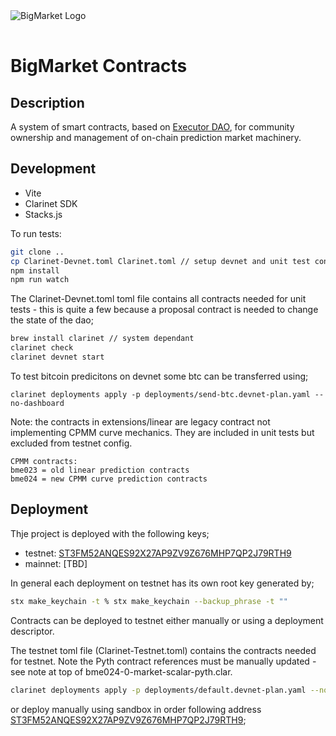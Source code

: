 <img src="https://brightblock.org/logo/bm-logo-kight-blue.png" alt="BigMarket Logo" style="width: auto; max-width: 500px; display: inline-block; margin: 1rem auto;align:left;" />

# BigMarket Contracts

## Description

A system of smart contracts, based on [Executor DAO](https://github.com/Clarity-Innovation-Lab/executor-dao),
for community ownership and management of on-chain prediction market machinery.

## Development

- Vite
- Clarinet SDK
- Stacks.js

To run tests:

```bash
git clone ..
cp Clarinet-Devnet.toml Clarinet.toml // setup devnet and unit test config
npm install
npm run watch
```

The Clarinet-Devnet.toml toml file contains all contracts needed for unit tests - this is quite a few because a proposal contract is needed to change the state of the dao;

```bash
brew install clarinet // system dependant
clarinet check
clarinet devnet start
```

To test bitcoin predicitons on devnet some btc can be transferred using;

```
clarinet deployments apply -p deployments/send-btc.devnet-plan.yaml --no-dashboard
```

Note: the contracts in extensions/linear are legacy contract not implementing CPMM curve mechanics. They are included in unit tests but excluded from testnet config.

```note
CPMM contracts:
bme023 = old linear prediction contracts
bme024 = new CPMM curve prediction contracts
```

## Deployment

Thje project is deployed with the following keys;

- testnet: [ST3FM52ANQES92X27AP9ZV9Z676MHP7QP2J79RTH9](https://explorer.hiro.so/address/ST3FM52ANQES92X27AP9ZV9Z676MHP7QP2J79RTH9?chain=testnet)
- mainnet: [TBD]

In general each deployment on testnet has its own root key generated by;

```bash
stx make_keychain -t % stx make_keychain --backup_phrase -t ""
```

Contracts can be deployed to testnet either manually or using a deployment descriptor.

The testnet toml file (Clarinet-Testnet.toml) contains the contracts needed for testnet. Note the Pyth contract references must be manually updated - see note at top of bme024-0-market-scalar-pyth.clar.

```bash
clarinet deployments apply -p deployments/default.devnet-plan.yaml --no-dashboard
```

or deploy manually using sandbox in order following address [ST3FM52ANQES92X27AP9ZV9Z676MHP7QP2J79RTH9](https://explorer.hiro.so/address/ST3FM52ANQES92X27AP9ZV9Z676MHP7QP2J79RTH9?chain=testnet);
